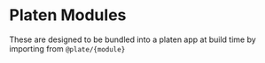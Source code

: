 Platen Modules
==============

These are designed to be bundled into a platen app at build time by importing from `@plate/{module}`
